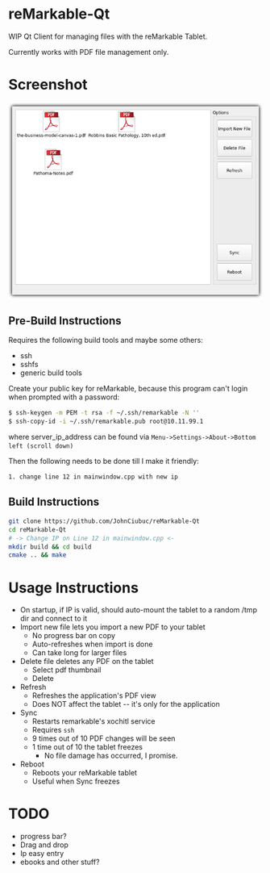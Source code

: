 
# reMarkable-Qt
WIP Qt Client for managing files with the reMarkable Tablet.

Currently works with PDF file management only.
# Screenshot
![app](https://raw.githubusercontent.com/JohnCiubuc/reMarkable-Qt/master/Images/ss.png)
## Pre-Build Instructions
Requires the following build tools and maybe some others:
* ssh
* sshfs
* generic build tools

Create your public key for reMarkable, because this program can't login when prompted with a password:

```bash
$ ssh-keygen -m PEM -t rsa -f ~/.ssh/remarkable -N ''
$ ssh-copy-id -i ~/.ssh/remarkable.pub root@10.11.99.1
```

where server_ip_address can be found via `Menu->Settings->About->Bottom left (scroll down)`

Then the following needs to be done till I make it friendly:

	1. change line 12 in mainwindow.cpp with new ip


## Build Instructions
```bash
git clone https://github.com/JohnCiubuc/reMarkable-Qt
cd reMarkable-Qt
# -> Change IP on Line 12 in mainwindow.cpp <-
mkdir build && cd build
cmake .. && make
```

# Usage Instructions

* On startup, if IP is valid, should auto-mount the tablet to a random /tmp dir and connect to it
* Import new file lets you import a new PDF to your tablet
	* No progress bar on copy
	* Auto-refreshes when import is done
	* Can take long for larger files
* Delete file deletes any PDF on the tablet
	* Select pdf thumbnail
	* Delete
* Refresh
	* Refreshes the application's PDF view
	* Does NOT affect the tablet -- it's only for the application
* Sync
	* Restarts remarkable's xochitl service
	* Requires `ssh`
	* 9 times out of 10 PDF changes will be seen
	* 1 time out of 10 the tablet freezes 
		* No file damage has occurred, I promise.
* Reboot
	* Reboots your reMarkable tablet
	* Useful when Sync freezes
	

# TODO

* progress bar?
* Drag and drop
* Ip easy entry
* ebooks and other stuff?
